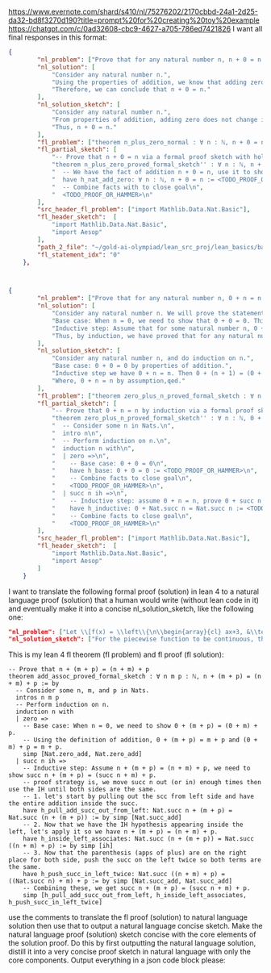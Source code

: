 https://www.evernote.com/shard/s410/nl/75276202/2170cbbd-24a1-2d25-da32-bd8f3270d190?title=prompt%20for%20creating%20toy%20example
https://chatgpt.com/c/0ad32608-cbc9-4627-a705-786ed7421826
I want all final responses in this format:
```json
{
        "nl_problem": ["Prove that for any natural number n, n + 0 = n."],
        "nl_solution": [
            "Consider any natural number n.",
            "Using the properties of addition, we know that adding zero to any number does not change the value of that number.",
            "Therefore, we can conclude that n + 0 = n."
        ],
        "nl_solution_sketch": [
            "Consider any natural number n.",
            "From properties of addition, adding zero does not change its values.",
            "Thus, n + 0 = n."
        ],
        "fl_problem": ["theorem n_plus_zero_normal : ∀ n : ℕ, n + 0 = n :="],
        "fl_partial_sketch": [
            "-- Prove that n + 0 = n via a formal proof sketch with holes to be filled\n",
            "theorem n_plus_zero_proved_formal_sketch'' : ∀ n : ℕ, n + 0 = n := by\n",
            "  -- We have the fact of addition n + 0 = n, use it to show left and right are equal.\n",
            "  have h_nat_add_zero: ∀ n : ℕ, n + 0 = n := <TODO_PROOF_OR_HAMMER>\n",
            "  -- Combine facts with to close goal\n",
            "  <TODO_PROOF_OR_HAMMER>\n"
        ],
        "src_header_fl_problem": ["import Mathlib.Data.Nat.Basic"], 
        "fl_header_sketch":  [
            "import Mathlib.Data.Nat.Basic",
            "import Aesop"
        ],
        "path_2_file": "~/gold-ai-olympiad/lean_src_proj/lean_basics/basic_nats_using_mathlib_nats2_simp_no_rw.lean",
        "fl_statement_idx": "0"
    },



{
        "nl_problem": ["Prove that for any natural number n, 0 + n = n."],
        "nl_solution": [
            "Consider any natural number n. We will prove the statement by induction on n.",
            "Base case: When n = 0, we need to show that 0 + 0 = 0. This is true by the definition of addition.",
            "Inductive step: Assume that for some natural number n, 0 + n = n. We need to show that 0 + (n + 1) = (n + 1). By the definition of addition and the inductive hypothesis, we have 0 + (n + 1) = (0 + n) + 1 = n + 1. Therefore, the statement holds for n + 1.",
            "Thus, by induction, we have proved that for any natural number n, 0 + n = n."
        ],
        "nl_solution_sketch": [
            "Consider any natural number n, and do induction on n.",
            "Base case: 0 + 0 = 0 by properties of addition.",
            "Inductive step we have 0 + n = n. Then 0 + (n + 1) = (0 + n) + 1 = n + 1.",
            "Where, 0 + n = n by assumption,qed."
        ],
        "fl_problem": ["theorem zero_plus_n_proved_formal_sketch : ∀ n : ℕ, 0 + n = n :="],
        "fl_partial_sketch": [
            "-- Prove that 0 + n = n by induction via a formal proof sketch with holes to be filled\n",
            "theorem zero_plus_n_proved_formal_sketch'' : ∀ n : ℕ, 0 + n = n := by\n",
            "  -- Consider some n in Nats.\n",
            "  intro n\n",
            "  -- Perform induction on n.\n",
            "  induction n with\n",
            "  | zero =>\n",
            "    -- Base case: 0 + 0 = 0\n",
            "    have h_base: 0 + 0 = 0 := <TODO_PROOF_OR_HAMMER>\n",
            "    -- Combine facts to close goal\n",
            "    <TODO_PROOF_OR_HAMMER>\n",
            "  | succ n ih =>\n",
            "    -- Inductive step: assume 0 + n = n, prove 0 + succ n = succ n\n",
            "    have h_inductive: 0 + Nat.succ n = Nat.succ n := <TODO_PROOF_OR_HAMMER>\\n",
            "    -- Combine facts to close goal\n",
            "    <TODO_PROOF_OR_HAMMER>\n"
        ],
        "src_header_fl_problem": ["import Mathlib.Data.Nat.Basic"], 
        "fl_header_sketch":  [
            "import Mathlib.Data.Nat.Basic",
            "import Aesop"
        ]
    }
```
I want to translate the following formal proof (solution) in lean 4 to a natural language proof (solution) that a human would write (without lean code in it) and eventually make it into a concise nl_solution_sketch, like the following one:
```human_problem_solution_proof.json
"nl_problem": ["Let \\[f(x) = \\left\\{\n\\begin{array}{cl} ax+3, &\\text{ if }x>2, \\\\\nx-5 &\\text{ if } -2 \\le x \\le 2, \\\\\n2x-b &\\text{ if } x <-2.\n\\end{array}\n\\right.\\]Find $a+b$ if the piecewise function is continuous (which means that its graph can be drawn without lifting your pencil from the paper)."],
"nl_solution_sketch": ["For the piecewise function to be continuous, the cases must \"meet\" at $2$ and $-2$. For example, $ax+3$ and $x-5$ must be equal when $x=2$. This implies $a(2)+3=2-5$, which we solve to get $2a=-6 \\Rightarrow a=-3$. Similarly, $x-5$ and $2x-b$ must be equal when $x=-2$. Substituting, we get $-2-5=2(-2)-b$, which implies $b=3$. So $a+b=-3+3=\\boxed{0}$."]
``` 
This is my lean 4 fl theorem (fl problem) and fl proof (fl solution):
```
-- Prove that n + (m + p) = (n + m) + p
theorem add_assoc_proved_formal_sketch : ∀ n m p : ℕ, n + (m + p) = (n + m) + p := by
  -- Consider some n, m, and p in Nats.
  intros n m p
  -- Perform induction on n.
  induction n with
  | zero =>
    -- Base case: When n = 0, we need to show 0 + (m + p) = (0 + m) + p.
    -- Using the definition of addition, 0 + (m + p) = m + p and (0 + m) + p = m + p.
    simp [Nat.zero_add, Nat.zero_add]
  | succ n ih =>
    -- Inductive step: Assume n + (m + p) = (n + m) + p, we need to show succ n + (m + p) = (succ n + m) + p.
    -- proof strategy is, we move succ n out (or in) enough times then use the IH until both sides are the same.
    -- 1. let's start by pulling out the scc from left side and have the entire addition inside the succ.
    have h_pull_add_succ_out_from_left: Nat.succ n + (m + p) = Nat.succ (n + (m + p)) := by simp [Nat.succ_add]
    -- 2. Now that we have the IH hypothesis appearing inside the left, let's apply it so we have n + (m + p) = (n + m) + p.
    have h_inside_left_associates: Nat.succ (n + (m + p)) = Nat.succ ((n + m) + p) := by simp [ih]
    -- 3. Now that the parenthesis (apps of plus) are on the right place for both side, push the succ on the left twice so both terms are the same.
    have h_push_succ_in_left_twice: Nat.succ ((n + m) + p) = ((Nat.succ n) + m) + p := by simp [Nat.succ_add, Nat.succ_add]
    -- Combining these, we get succ n + (m + p) = (succ n + m) + p.
    simp [h_pull_add_succ_out_from_left, h_inside_left_associates, h_push_succ_in_left_twice]
``` 
use the comments to translate the fl proof (solution) to natural language solution then use that to output a natural language concise sketch. Make the natural language proof (solution) sketch concise with the core elements of the solution proof. Do this by first outputting the natural language solution, distill it into a very concise proof sketch in natural language with only the core components. Output everything in a json code block please: